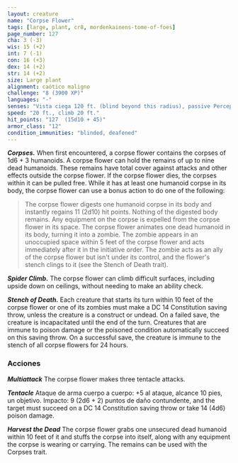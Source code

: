 ```yaml
---
layout: creature
name: "Corpse Flower"
tags: [large, plant, cr8, mordenkainens-tome-of-foes]
page_number: 127
cha: 3 (-3)
wis: 15 (+2)
int: 7 (-1)
con: 16 (+3)
dex: 14 (+2)
str: 14 (+2)
size: Large plant
alignment: caótico maligno
challenge: "8 (3900 XP)"
languages: "-"
senses: "Vista ciega 120 ft. (blind beyond this radius), passive Perception 12"
speed: "20 ft., climb 20 ft."
hit_points: "127  (15d10 + 45)"
armor_class: "12"
condition_immunities: "blinded, deafened"
---
```


***Corpses.*** When first encountered, a corpse flower contains the corpses of 1d6 + 3 humanoids. A corpse flower can hold the remains of up to nine dead humanoids. These remains have total cover against attacks and other effects outside the corpse flower. If the corpse flower dies, the corpses within it can be pulled free.
While it has at least one humanoid corpse in its body, the corpse flower can use a bonus action to do one of the following:
> The corpse flower digests one humanoid corpse in its body and instantly regains 11 (2d10) hit points. Nothing of the digested body remains. Any equipment on the corpse is expelled from the corpse flower in its space.
> The corpse flower animates one dead humanoid in its body, turning it into a zombie. The zombie appears in an unoccupied space within 5 feet of the corpse flower and acts immediately after it in the initiative order. The zombie acts as an ally of the corpse flower but isn't under its control, and the flower's stench clings to it (see the Stench of Death trait).

***Spider Climb.*** The corpse flower can climb difficult surfaces, including upside down on ceilings, without needing to make an ability check.

***Stench of Death.*** Each creature that starts its turn within 10 feet of the corpse flower or one of its zombies must make a DC 14 Constitution saving throw, unless the creature is a construct or undead. On a failed save, the creature is incapacitated until the end of the turn. Creatures that are immune to poison damage or the poisoned condition automatically succeed on this saving throw. On a successful save, the creature is immune to the stench of all corpse flowers for 24 hours.

### Acciones

***Multiattack*** The corpse flower makes three tentacle attacks.

***Tentacle*** Ataque de arma cuerpo a cuerpo: +5 al ataque, alcance 10 pies, un objetivo. Impacto: 9 (2d6 + 2) puntos de daño contundente, and the target must succeed on a DC 14 Constitution saving throw or take 14 (4d6) poison damage.

***Harvest the Dead*** The corpse flower grabs one unsecured dead humanoid within 10 feet of it and stuffs the corpse into itself, along with any equipment the corpse is wearing or carrying. The remains can be used with the Corpses trait.